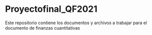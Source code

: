 # Proyectofinal_QF2021
Este repositorio contiene los documentos y archivos a trabajar para el documento de finanzas cuantitativas
